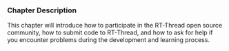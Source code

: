 ### Chapter Description

This chapter will introduce how to participate in the RT-Thread open source community, how to submit code to RT-Thread, and how to ask for help if you encounter problems during the development and learning process.
